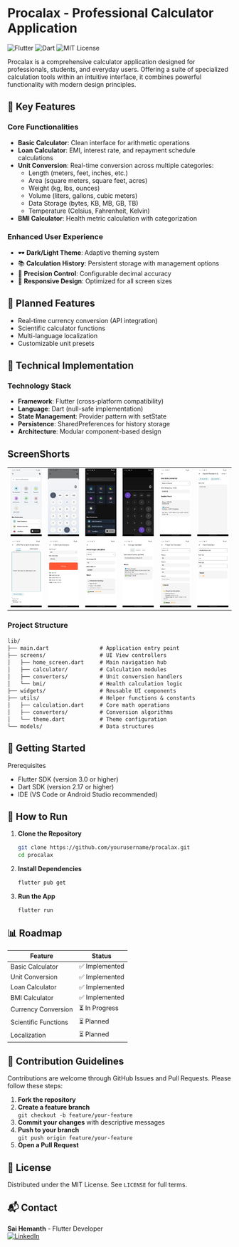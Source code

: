 # Procalax - Professional Calculator Application

![Flutter](https://img.shields.io/badge/Flutter-02569B?logo=flutter&logoColor=white)
![Dart](https://img.shields.io/badge/Dart-0175C2?logo=dart&logoColor=white)
![MIT License](https://img.shields.io/badge/license-MIT-blue)

Procalax is a comprehensive calculator application designed for professionals, students, and everyday users. Offering a suite of specialized calculation tools within an intuitive interface, it combines powerful functionality with modern design principles.

## 🌟 Key Features

### Core Functionalities
- **Basic Calculator**: Clean interface for arithmetic operations
- **Loan Calculator**: EMI, interest rate, and repayment schedule calculations
- **Unit Conversion**: Real-time conversion across multiple categories:
  - Length (meters, feet, inches, etc.)
  - Area (square meters, square feet, acres)
  - Weight (kg, lbs, ounces)
  - Volume (liters, gallons, cubic meters)
  - Data Storage (bytes, KB, MB, GB, TB)
  - Temperature (Celsius, Fahrenheit, Kelvin)
- **BMI Calculator**: Health metric calculation with categorization

### Enhanced User Experience
- 🕶️ **Dark/Light Theme**: Adaptive theming system
- 📚 **Calculation History**: Persistent storage with management options
- 🔢 **Precision Control**: Configurable decimal accuracy
- 📱 **Responsive Design**: Optimized for all screen sizes

## 🚧 Planned Features
- Real-time currency conversion (API integration)
- Scientific calculator functions
- Multi-language localization
- Customizable unit presets

## 🧰 Technical Implementation

### Technology Stack
- **Framework**: Flutter (cross-platform compatibility)
- **Language**: Dart (null-safe implementation)
- **State Management**: Provider pattern with setState
- **Persistence**: SharedPreferences for history storage
- **Architecture**: Modular component-based design

## ScreenShorts

<table>
  <tr>
    <td><img src="https://github.com/Thogaruchesti-hemanth/ProCalx/blob/main/assets/output/screen-1.png?raw=true" width="150"/></td>
    <td><img src="https://github.com/Thogaruchesti-hemanth/ProCalx/blob/main/assets/output/screen-2.png?raw=true" width="150"/></td>
    <td><img src="https://github.com/Thogaruchesti-hemanth/ProCalx/blob/main/assets/output/screen-3.png?raw=true" width="150"/></td>
    <td><img src="https://github.com/Thogaruchesti-hemanth/ProCalx/blob/main/assets/output/screen-4.png?raw=true" width="150"/></td>
    <td><img src="https://github.com/Thogaruchesti-hemanth/ProCalx/blob/main/assets/output/screen-5.png?raw=true" width="150"/></td>
    <td><img src="https://github.com/Thogaruchesti-hemanth/ProCalx/blob/main/assets/output/screen-6.png?raw=true" width="150"/></td>
  </tr>
  <tr>
    <td><img src="https://github.com/Thogaruchesti-hemanth/ProCalx/blob/main/assets/output/screen-7.png?raw=true" width="150"/></td>
    <td><img src="https://github.com/Thogaruchesti-hemanth/ProCalx/blob/main/assets/output/screen-8.png?raw=true" width="150"/></td>
    <td><img src="https://github.com/Thogaruchesti-hemanth/ProCalx/blob/main/assets/output/screen-9.png?raw=true" width="150"/></td>
    <td><img src="https://github.com/Thogaruchesti-hemanth/ProCalx/blob/main/assets/output/screen-10.png?raw=true" width="150"/></td>
    <td><img src="https://github.com/Thogaruchesti-hemanth/ProCalx/blob/main/assets/output/screen-11.png?raw=true" width="150"/></td>
    <td><img src="https://github.com/Thogaruchesti-hemanth/ProCalx/blob/main/assets/output/screen-12.png?raw=true" width="150"/></td>
  </tr>
</table>


### Project Structure
```plaintext
lib/
├── main.dart                # Application entry point
├── screens/                 # UI View controllers
│   ├── home_screen.dart     # Main navigation hub
│   ├── calculator/          # Calculation modules
│   ├── converters/          # Unit conversion handlers
│   └── bmi/                 # Health calculation logic
├── widgets/                 # Reusable UI components
├── utils/                   # Helper functions & constants
│   ├── calculation.dart     # Core math operations
│   ├── converters/          # Conversion algorithms
│   └── theme.dart           # Theme configuration
└── models/                  # Data structures
```
## 🚀 Getting Started 
Prerequisites
- Flutter SDK (version 3.0 or higher)
- Dart SDK (version 2.17 or higher)
- IDE (VS Code or Android Studio recommended)

## 🧪 How to Run

1. **Clone the Repository**

   ```bash
   git clone https://github.com/yourusername/procalax.git
   cd procalax
   ```

2. **Install Dependencies**

   ```bash
   flutter pub get
   ```

3. **Run the App**

   ```bash
   flutter run
   ```

## 📊 Roadmap

Feature | Status
---|---
Basic Calculator | ✅ Implemented
Unit Conversion | ✅ Implemented
Loan Calculator | ✅ Implemented
BMI Calculator | ✅ Implemented
Currency Conversion | ⏳ In Progress
Scientific Functions | ⏳ Planned
Localization | ⏳ Planned

## 🤝 Contribution Guidelines

Contributions are welcome through GitHub Issues and Pull Requests. Please follow these steps:

1. **Fork the repository**
2. **Create a feature branch**  
   `git checkout -b feature/your-feature`
3. **Commit your changes** with descriptive messages
4. **Push to your branch**  
   `git push origin feature/your-feature`
5. **Open a Pull Request**

## 📄 License

Distributed under the MIT License. See `LICENSE` for full terms.

## 📬 Contact

**Sai Hemanth** - Flutter Developer  
[![LinkedIn](https://img.shields.io/badge/LinkedIn-0077B5?logo=linkedin)](https://www.linkedin.com/in/thogaruchesti-hemanth/)
